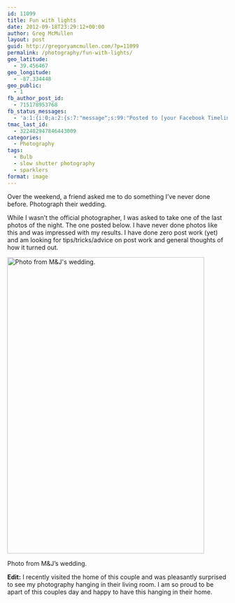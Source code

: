 ```yaml
---
id: 11099
title: Fun with lights
date: 2012-09-18T23:29:12+00:00
author: Greg McMullen
layout: post
guid: http://gregoryamcmullen.com/?p=11099
permalink: /photography/fun-with-lights/
geo_latitude:
  - 39.456467
geo_longitude:
  - -87.334448
geo_public:
  - 1
fb_author_post_id:
  - 715178953768
fb_status_messages:
  - 'a:1:{i:0;a:2:{s:7:"message";s:99:"Posted to [your Facebook Timeline](http://www.facebook.com/715178953768)";s:5:"error";s:0:"";}}'
tmac_last_id:
  - 322482947846443009
categories:
  - Photography
tags:
  - Bulb
  - slow shutter photography
  - sparklers
format: image
---
```

Over the weekend, a friend asked me to do something I&#8217;ve never done before. Photograph their wedding.

While I wasn&#8217;t the official photographer, I was asked to take one of the last photos of the night. The one posted below. I have never done photos like this and was impressed with my results. I have done zero post work (yet) and am looking for tips/tricks/advice on post work and general thoughts of how it turned out.

<div id="attachment_11101" style="width: 460px" class="wp-caption aligncenter">
  <img class="size-full wp-image-11101" alt="Photo from M&J's wedding." src="http://wp.gregoryamcmullen.com/wp-content/uploads/2012/09/20120918-233106-e1355330340139.jpg" width="450" height="677" />
  
  <p class="wp-caption-text">
    Photo from M&J&#8217;s wedding.
  </p>
</div>

**Edit:** I recently visited the home of this couple and was pleasantly surprised to see my photography hanging in their living room. I am so proud to be apart of this couples day and happy to have this hanging in their home.